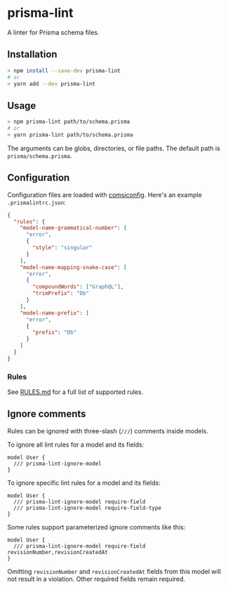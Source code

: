 # prisma-lint

A linter for Prisma schema files.

## Installation

```sh
> npm install --save-dev prisma-lint
# or
> yarn add --dev prisma-lint
```

## Usage

```sh
> npm prisma-lint path/to/schema.prisma
# or
> yarn prisma-lint path/to/schema.prisma
```

The arguments can be globs, directories, or file paths. The default path is `prisma/schema.prisma`.

## Configuration

Configuration files are loaded with [comsiconfig](https://github.com/cosmiconfig/cosmiconfig).
Here's an example `.prismalintrc.json`:

```json
{
  "rules": {
    "model-name-grammatical-number": [
      "error",
      {
        "style": "singular"
      }
    ],
    "model-name-mapping-snake-case": [
      "error",
      {
        "compoundWords": ["GraphQL"],
        "trimPrefix": "Db"
      }
    ],
    "model-name-prefix": [
      "error",
      {
        "prefix": "Db"
      }
    ]
  }
}
```

### Rules

See [RULES.md](RULES.md) for a full list of supported rules.

## Ignore comments

Rules can be ignored with three-slash (`///`) comments inside models.

To ignore all lint rules for a model and its fields:

```prisma
model User {
  /// prisma-lint-ignore-model
}
```

To ignore specific lint rules for a model and its fields:

```prisma
model User {
  /// prisma-lint-ignore-model require-field
  /// prisma-lint-ignore-model require-field-type
}
```

Some rules support parameterized ignore comments like this:

```prisma
model User {
  /// prisma-lint-ignore-model require-field revisionNumber,revisionCreatedAt
}
```

Omitting `revisionNumber` and `revisionCreatedAt` fields from this model will not result in a violation. Other required fields remain required.
